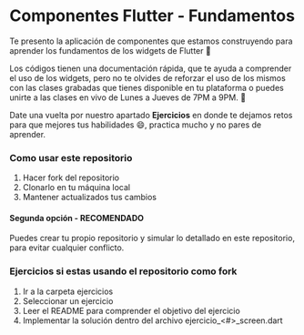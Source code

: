 # Componentes Flutter - Fundamentos
Te presento la aplicación de componentes que estamos construyendo para aprender los fundamentos de los widgets de Flutter :eyes:

Los códigos tienen una documentación rápida, que te ayuda a comprender el uso de los widgets, pero no te olvides de reforzar el uso de los mismos con las clases grabadas que tienes disponible en tu plataforma o puedes unirte a las clases en vivo de Lunes a Jueves de 7PM a 9PM. :rocket:

Date una vuelta por nuestro apartado **Ejercicios** en donde te dejamos retos para que mejores tus habilidades :smile:, practica mucho y no pares de aprender. 

### Como usar este repositorio
1. Hacer fork del repositorio
2. Clonarlo en tu máquina local
3. Mantener actualizados tus cambios

#### Segunda opción - RECOMENDADO
Puedes crear tu propio repositorio y simular lo detallado en este repositorio, para evitar cualquier conflicto.

### Ejercicios si estas usando el repositorio como fork
1. Ir a la carpeta ejercicios
2. Seleccionar un ejercicio
3. Leer el README para comprender el objetivo del ejercicio
4. Implementar la solución dentro del archivo ejercicio_<#>_screen.dart

